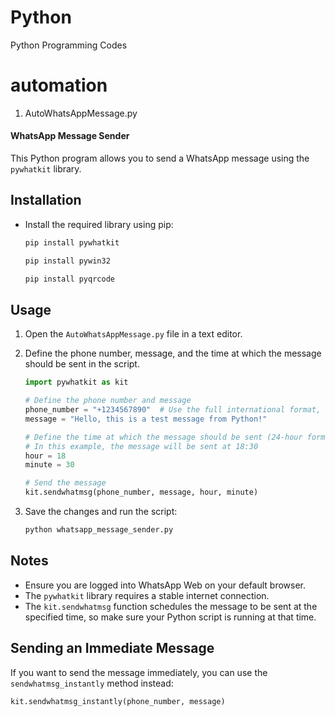 # Python
Python Programming Codes


# automation

1.  AutoWhatsAppMessage.py

#### WhatsApp Message Sender

This Python program allows you to send a WhatsApp message using the `pywhatkit` library.

## Installation

-   Install the required library using pip:

    ```bash
    pip install pywhatkit
    ```
    ```bash
    pip install pywin32
    ```
    ```bash
    pip install pyqrcode
    ```

## Usage

1. Open the `AutoWhatsAppMessage.py` file in a text editor.
2. Define the phone number, message, and the time at which the message should be sent in the script.

    ```python
    import pywhatkit as kit

    # Define the phone number and message
    phone_number = "+1234567890"  # Use the full international format, e.g., "+1234567890"
    message = "Hello, this is a test message from Python!"

    # Define the time at which the message should be sent (24-hour format)
    # In this example, the message will be sent at 18:30
    hour = 18
    minute = 30

    # Send the message
    kit.sendwhatmsg(phone_number, message, hour, minute)
    ```

3. Save the changes and run the script:

    ```bash
    python whatsapp_message_sender.py
    ```

## Notes

- Ensure you are logged into WhatsApp Web on your default browser.
- The `pywhatkit` library requires a stable internet connection.
- The `kit.sendwhatmsg` function schedules the message to be sent at the specified time, so make sure your Python script is running at that time.

## Sending an Immediate Message

If you want to send the message immediately, you can use the `sendwhatmsg_instantly` method instead:

```python
kit.sendwhatmsg_instantly(phone_number, message)
